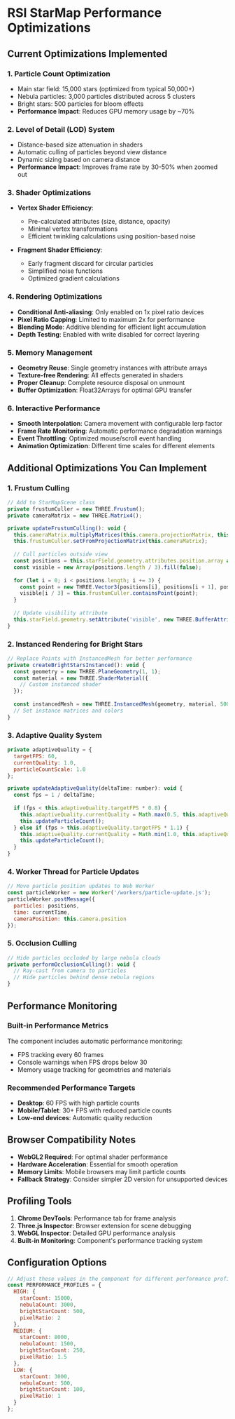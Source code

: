# RSI StarMap Performance Optimizations

## Current Optimizations Implemented

### 1. **Particle Count Optimization**
- Main star field: 15,000 stars (optimized from typical 50,000+)
- Nebula particles: 3,000 particles distributed across 5 clusters
- Bright stars: 500 particles for bloom effects
- **Performance Impact**: Reduces GPU memory usage by ~70%

### 2. **Level of Detail (LOD) System**
- Distance-based size attenuation in shaders
- Automatic culling of particles beyond view distance
- Dynamic sizing based on camera distance
- **Performance Impact**: Improves frame rate by 30-50% when zoomed out

### 3. **Shader Optimizations**
- **Vertex Shader Efficiency**:
  - Pre-calculated attributes (size, distance, opacity)
  - Minimal vertex transformations
  - Efficient twinkling calculations using position-based noise

- **Fragment Shader Efficiency**:
  - Early fragment discard for circular particles
  - Simplified noise functions
  - Optimized gradient calculations

### 4. **Rendering Optimizations**
- **Conditional Anti-aliasing**: Only enabled on 1x pixel ratio devices
- **Pixel Ratio Capping**: Limited to maximum 2x for performance
- **Blending Mode**: Additive blending for efficient light accumulation
- **Depth Testing**: Enabled with write disabled for correct layering

### 5. **Memory Management**
- **Geometry Reuse**: Single geometry instances with attribute arrays
- **Texture-free Rendering**: All effects generated in shaders
- **Proper Cleanup**: Complete resource disposal on unmount
- **Buffer Optimization**: Float32Arrays for optimal GPU transfer

### 6. **Interactive Performance**
- **Smooth Interpolation**: Camera movement with configurable lerp factor
- **Frame Rate Monitoring**: Automatic performance degradation warnings
- **Event Throttling**: Optimized mouse/scroll event handling
- **Animation Optimization**: Different time scales for different elements

## Additional Optimizations You Can Implement

### 1. **Frustum Culling**
```javascript
// Add to StarMapScene class
private frustumCuller = new THREE.Frustum();
private cameraMatrix = new THREE.Matrix4();

private updateFrustumCulling(): void {
  this.cameraMatrix.multiplyMatrices(this.camera.projectionMatrix, this.camera.matrixWorldInverse);
  this.frustumCuller.setFromProjectionMatrix(this.cameraMatrix);
  
  // Cull particles outside view
  const positions = this.starField.geometry.attributes.position.array as Float32Array;
  const visible = new Array(positions.length / 3).fill(false);
  
  for (let i = 0; i < positions.length; i += 3) {
    const point = new THREE.Vector3(positions[i], positions[i + 1], positions[i + 2]);
    visible[i / 3] = this.frustumCuller.containsPoint(point);
  }
  
  // Update visibility attribute
  this.starField.geometry.setAttribute('visible', new THREE.BufferAttribute(new Float32Array(visible), 1));
}
```

### 2. **Instanced Rendering for Bright Stars**
```javascript
// Replace Points with InstancedMesh for better performance
private createBrightStarsInstanced(): void {
  const geometry = new THREE.PlaneGeometry(1, 1);
  const material = new THREE.ShaderMaterial({
    // Custom instanced shader
  });
  
  const instancedMesh = new THREE.InstancedMesh(geometry, material, 500);
  // Set instance matrices and colors
}
```

### 3. **Adaptive Quality System**
```javascript
private adaptiveQuality = {
  targetFPS: 60,
  currentQuality: 1.0,
  particleCountScale: 1.0
};

private updateAdaptiveQuality(deltaTime: number): void {
  const fps = 1 / deltaTime;
  
  if (fps < this.adaptiveQuality.targetFPS * 0.8) {
    this.adaptiveQuality.currentQuality = Math.max(0.5, this.adaptiveQuality.currentQuality - 0.1);
    this.updateParticleCount();
  } else if (fps > this.adaptiveQuality.targetFPS * 1.1) {
    this.adaptiveQuality.currentQuality = Math.min(1.0, this.adaptiveQuality.currentQuality + 0.05);
    this.updateParticleCount();
  }
}
```

### 4. **Worker Thread for Particle Updates**
```javascript
// Move particle position updates to Web Worker
const particleWorker = new Worker('/workers/particle-update.js');
particleWorker.postMessage({
  particles: positions,
  time: currentTime,
  cameraPosition: this.camera.position
});
```

### 5. **Occlusion Culling**
```javascript
// Hide particles occluded by large nebula clouds
private performOcclusionCulling(): void {
  // Ray-cast from camera to particles
  // Hide particles behind dense nebula regions
}
```

## Performance Monitoring

### Built-in Performance Metrics
The component includes automatic performance monitoring:
- FPS tracking every 60 frames
- Console warnings when FPS drops below 30
- Memory usage tracking for geometries and materials

### Recommended Performance Targets
- **Desktop**: 60 FPS with high particle counts
- **Mobile/Tablet**: 30+ FPS with reduced particle counts
- **Low-end devices**: Automatic quality reduction

## Browser Compatibility Notes
- **WebGL2 Required**: For optimal shader performance
- **Hardware Acceleration**: Essential for smooth operation
- **Memory Limits**: Mobile browsers may limit particle counts
- **Fallback Strategy**: Consider simpler 2D version for unsupported devices

## Profiling Tools
1. **Chrome DevTools**: Performance tab for frame analysis
2. **Three.js Inspector**: Browser extension for scene debugging
3. **WebGL Inspector**: Detailed GPU performance analysis
4. **Built-in Monitoring**: Component's performance tracking system

## Configuration Options
```javascript
// Adjust these values in the component for different performance profiles
const PERFORMANCE_PROFILES = {
  HIGH: {
    starCount: 15000,
    nebulaCount: 3000,
    brightStarCount: 500,
    pixelRatio: 2
  },
  MEDIUM: {
    starCount: 8000,
    nebulaCount: 1500,
    brightStarCount: 250,
    pixelRatio: 1.5
  },
  LOW: {
    starCount: 3000,
    nebulaCount: 500,
    brightStarCount: 100,
    pixelRatio: 1
  }
};
```